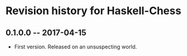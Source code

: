 # Revision history for Haskell-Chess

## 0.1.0.0  -- 2017-04-15

* First version. Released on an unsuspecting world.
